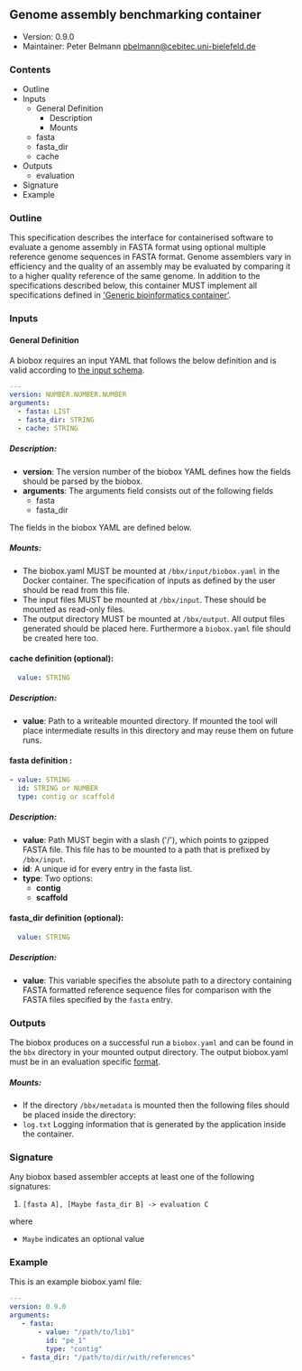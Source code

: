 ## Genome assembly benchmarking container

  * Version:    0.9.0
  * Maintainer: Peter Belmann <pbelmann@cebitec.uni-bielefeld.de>

### Contents

  * Outline
  * Inputs
     * General Definition
        * Description
        * Mounts
     * fasta
     * fasta_dir
     * cache
  * Outputs
     * evaluation
  * Signature
  * Example

### Outline

This specification describes the interface for containerised software to
evaluate a genome assembly in FASTA format using optional multiple reference
genome sequences in FASTA format. Genome assemblers vary in efficiency and the
quality of an assembly may be evaluated by comparing it to a higher quality
reference of the same genome. In addition to the specifications described
below, this container MUST implement all specifications defined in ['Generic
bioinformatics container'][1].

[1]: https://github.com/bioboxes/rfc/blob/master/rfc.mkd#generic-bioinformatics-container

### Inputs

#### General Definition

A biobox requires an input YAML that follows the below definition and is valid
according to [the input schema][2].

[2]: https://github.com/bioboxes/rfc/blob/master/container/short-read-assembler/input_schema.yaml

```YAML
---
version: NUMBER.NUMBER.NUMBER
arguments:
  - fasta: LIST
  - fasta_dir: STRING
  - cache: STRING
```

##### Description:

  * **version**: The version number of the biobox YAML defines how the fields
    should be parsed by the biobox.
  * **arguments**: The arguments field consists out of the following fields
       * fasta
       * fasta_dir

The fields in the biobox YAML are defined below.

##### Mounts:

  * The biobox.yaml MUST be mounted at `/bbx/input/biobox.yaml` in the Docker
    container. The specification of inputs as defined by the user should be
    read from this file.
  * The input files MUST be mounted at `/bbx/input`. These should be mounted as
    read-only files.
  * The output directory MUST be mounted at `/bbx/output`. All output files
    generated should be placed here. Furthermore a `biobox.yaml` file should be
    created here too.

#### cache definition (optional):

```YAML
  value: STRING
```

##### Description:

 * **value**: Path to a writeable mounted directory. If mounted the tool will
   place intermediate results in this directory and may reuse them on future
   runs.

#### fasta definition :

```YAML
- value: STRING
  id: STRING or NUMBER
  type: contig or scaffold
```

##### Description:

 * **value**: Path MUST begin with a slash ('/'), which points to gzipped FASTA
   file. This file has to be mounted to a path that is prefixed by
   `/bbx/input`.
 * **id**: A unique id for every entry in the fasta list.
 * **type**: Two options:
   * **contig**
   * **scaffold**

#### fasta_dir definition (optional):

```YAML
  value: STRING
```

##### Description:

 * **value**: This variable specifies the absolute path to a directory
   containing FASTA formatted reference sequence files for comparison with the
   FASTA files specified by the `fasta` entry.

### Outputs

The biobox produces on a successful run a `biobox.yaml` and can be found in the
`bbx` directory in your mounted output directory. The output biobox.yaml must
be in an evaluation specific [format][].

[format]: https://github.com/bioboxes/rfc/blob/master/data-format/evaluation.mkd

##### Mounts:

  * If the directory `/bbx/metadata` is mounted then the following files should
    be placed inside the directory:
  * `log.txt` Logging information that is generated by the application inside
    the container.

### Signature

Any biobox based assembler accepts at least one of the following signatures:

1. `[fasta A], [Maybe fasta_dir B] -> evaluation C`

where

   * `Maybe` indicates an optional value

### Example

This is an example biobox.yaml file:

```YAML
---
version: 0.9.0
arguments:
   - fasta:
       - value: "/path/to/lib1"
         id: "pe_1"
         type: "contig"
   - fasta_dir: "/path/to/dir/with/references"
```
